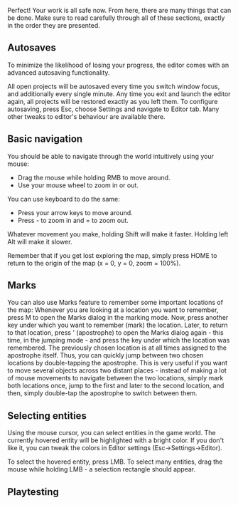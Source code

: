 Perfect! Your work is all safe now.
From here, there are many things that can be done. 
Make sure to read carefully through all of these sections, exactly in the order they are presented.

## Autosaves

To minimize the likelihood of losing your progress, the editor comes with an advanced autosaving functionality.

All open projects will be autosaved every time you switch window focus, and additionally every single minute. 
Any time you exit and launch the editor again, all projects will be restored exactly as you left them.
To configure autosaving, press Esc, choose Settings and navigate to Editor tab. 
Many other tweaks to editor's behaviour are available there.

## Basic navigation

You should be able to navigate through the world intuitively using your mouse:

- Drag the mouse while holding RMB to move around.
- Use your mouse wheel to zoom in or out.

You can use keyboard to do the same:

- Press your arrow keys to move around.
- Press - to zoom in and = to zoom out.

Whatever movement you make, holding Shift will make it faster.
Holding left Alt will make it slower.

Remember that if you get lost exploring the map, simply press HOME to return to the origin of the map (x = 0, y = 0, zoom = 100%).

## Marks

You can also use Marks feature to remember some important locations of the map:
Whenever you are looking at a location you want to remember, press M to open the Marks dialog in the marking mode. 
Now, press another key under which you want to remember (mark) the location.
Later, to return to that location, press ' (apostrophe) to open the Marks dialog again - this time, in the jumping mode - and press the key under which the location was remembered.
The previously chosen location is at all times assigned to the apostrophe itself. 
Thus, you can quickly jump between two chosen locations by double-tapping the apostrophe. 
This is very useful if you want to move several objects across two distant places - instead of making a lot of mouse movements to navigate between the two locations, 
simply mark both locations once, jump to the first and later to the second location, 
and then, simply double-tap the apostrophe to switch between them.

## Selecting entities

Using the mouse cursor, you can select entities in the game world.
The currently hovered entity will be highlighted with a bright color. If you don't like it, you can tweak the colors in Editor settings (Esc->Settings->Editor).

To select the hovered entity, press LMB. To select many entities, drag the mouse while holding LMB - a selection rectangle should appear.

## Playtesting
